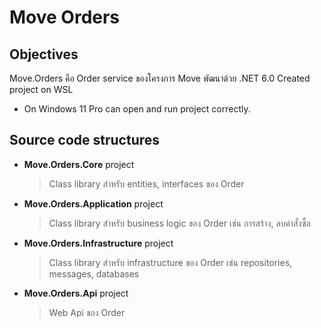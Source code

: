 # Move Orders 

## Objectives

Move.Orders คือ Order service ของโครงการ Move พัฒนาด้วย .NET 6.0
Created project on WSL
- On Windows 11 Pro can open and run project correctly.

## Source code structures

- **Move.Orders.Core** project
    > Class library สำหรับ entities, interfaces ของ Order
- **Move.Orders.Application** project
    > Class library สำหรับ business logic ของ Order เช่น การสร้าง, ลบคำสั่งซื้อ
- **Move.Orders.Infrastructure** project
    > Class library สำหรับ infrastructure ของ Order เช่น repositories, messages, databases
- **Move.Orders.Api** project
    > Web Api ของ Order